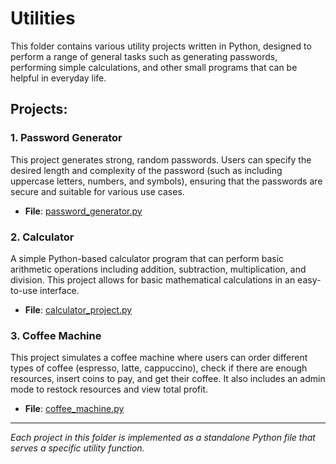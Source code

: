 # Utilities

This folder contains various utility projects written in Python, designed to perform a range of general tasks such as generating passwords, performing simple calculations, and other small programs that can be helpful in everyday life.

## Projects:

### 1. **Password Generator**
This project generates strong, random passwords. Users can specify the desired length and complexity of the password (such as including uppercase letters, numbers, and symbols), ensuring that the passwords are secure and suitable for various use cases.

- **File**: [password_generator.py](password_generator.py)

### 2. **Calculator**
A simple Python-based calculator program that can perform basic arithmetic operations including addition, subtraction, multiplication, and division. This project allows for basic mathematical calculations in an easy-to-use interface.

- **File**: [calculator_project.py](calculator_project.py)

### 3. **Coffee Machine**
This project simulates a coffee machine where users can order different types of coffee (espresso, latte, cappuccino), check if there are enough resources, insert coins to pay, and get their coffee. It also includes an admin mode to restock resources and view total profit.

- **File**: [coffee_machine.py](coffee_machine.py)

---

*Each project in this folder is implemented as a standalone Python file that serves a specific utility function.*


